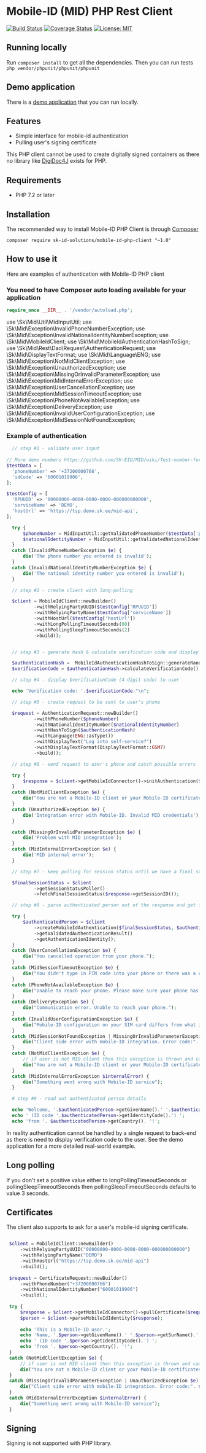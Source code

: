 # Mobile-ID (MID) PHP Rest Client

[![Build Status](https://api.travis-ci.com/SK-EID/mid-rest-php-client.svg?branch=master)](https://travis-ci.com/SK-EID/mid-rest-php-client)
[![Coverage Status](https://img.shields.io/codecov/c/github/SK-EID/mid-rest-php-client.svg)](https://codecov.io/gh/SK-EID/mid-rest-php-client)
[![License: MIT](https://img.shields.io/github/license/mashape/apistatus.svg)](https://opensource.org/licenses/MIT)

## Running locally

Run `composer install` to get all the dependencies.
Then you can run tests `php vendor/phpunit/phpunit/phpunit`

## Demo application 

There is a [demo application](https://github.com/SK-EID/mid-rest-php-demo) that you can run locally. 

## Features

* Simple interface for mobile-id authentication
* Pulling user's signing certificate 

This PHP client cannot be used to create digitally signed containers as 
there no library like [DigiDoc4J](https://github.com/open-eid/digidoc4j) exists for PHP.

## Requirements
 
* PHP 7.2 or later
 
## Installation
 
The recommended way to install Mobile-ID PHP Client is through [Composer](https://getcomposer.org/)
 
 ```
 composer require sk-id-solutions/mobile-id-php-client "~1.0"
 ```
 
## How to use it

Here are examples of authentication with Mobile-ID PHP client

### You need to have Composer auto loading available for your application

```PHP
require_once __DIR__ . '/vendor/autoload.php';
```
use \Sk\Mid\Util\MidInputUtil;
use \Sk\Mid\Exception\InvalidPhoneNumberException;
use \Sk\Mid\Exception\InvalidNationalIdentityNumberException;
use \Sk\Mid\MobileIdClient;
use \Sk\Mid\MobileIdAuthenticationHashToSign;
use \Sk\Mid\Rest\Dao\Request\AuthenticationRequest;
use \Sk\Mid\DisplayTextFormat;
use \Sk\Mid\Language\ENG;
use \Sk\Mid\Exception\NotMidClientException;
use \Sk\Mid\Exception\UnauthorizedException;
use \Sk\Mid\Exception\MissingOrInvalidParameterException;
use \Sk\Mid\Exception\MidInternalErrorException;
use \Sk\Mid\Exception\UserCancellationException;
use \Sk\Mid\Exception\MidSessionTimeoutException;
use \Sk\Mid\Exception\PhoneNotAvailableException;
use \Sk\Mid\Exception\DeliveryException;
use \Sk\Mid\Exception\InvalidUserConfigurationException;
use \Sk\Mid\Exception\MidSessionNotFoundException;
### Example of authentication


```PHP
  // step #1 - validate user input
  
// More demo numbers https://github.com/SK-EID/MID/wiki/Test-number-for-automated-testing-in-DEMO
$testData = [
  'phoneNumber' => '+37200000766',
  'idCode' => '60001019906',
];

$testConfig = [
  'RPUUID' => '00000000-0000-0000-0000-000000000000',
  'serviceName' => 'DEMO',
  'hostUrl' => 'https://tsp.demo.sk.ee/mid-api',
];

  try {
      $phoneNumber = MidInputUtil::getValidatedPhoneNumber($testData['phoneNumber']);
      $nationalIdentityNumber = MidInputUtil::getValidatedNationalIdentityNumber($testData['idCode']);
  }
  catch (InvalidPhoneNumberException $e) {
      die('The phone number you entered is invalid');
  }
  catch (InvalidNationalIdentityNumberException $e) {
      die('The national identity number you entered is invalid');
  }

  // step #2 - create client with long-polling

  $client = MobileIdClient::newBuilder()
          ->withRelyingPartyUUID($testConfig['RPUUID'])
          ->withRelyingPartyName($testConfig['serviceName'])
          ->withHostUrl($testConfig['hostUrl'])
          ->withLongPollingTimeoutSeconds(60)
          ->withPollingSleepTimeoutSeconds(2)
          ->build();


  // step #3 - generate hash & calculate verification code and display to user

  $authenticationHash =  MobileIdAuthenticationHashToSign::generateRandomHashOfDefaultType();
  $verificationCode = $authenticationHash->calculateVerificationCode();

  // step #4 - display $verificationCode (4 digit code) to user

  echo 'Verification code: '.$verificationCode."\n";

  // step #5 - create request to be sent to user's phone

  $request = AuthenticationRequest::newBuilder()
          ->withPhoneNumber($phoneNumber)
          ->withNationalIdentityNumber($nationalIdentityNumber)
          ->withHashToSign($authenticationHash)
          ->withLanguage(ENG::asType())
          ->withDisplayText("Log into self-service?")
          ->withDisplayTextFormat(DisplayTextFormat::GSM7)
          ->build();

  // step #6 - send request to user's phone and catch possible errors

  try {
      $response = $client->getMobileIdConnector()->initAuthentication($request);
  }
  catch (NotMidClientException $e) {
      die("You are not a Mobile-ID client or your Mobile-ID certificates are revoked. Please contact your mobile operator.");
  }
  catch (UnauthorizedException $e) {
      die('Integration error with Mobile-ID. Invalid MID credentials');
  }

  catch (MissingOrInvalidParameterException $e) {
      die('Problem with MID integration');
  }
  catch (MidInternalErrorException $e) {
      die('MID internal error');
  }

  // step #7 - keep polling for session status until we have a final status from phone

  $finalSessionStatus = $client
          ->getSessionStatusPoller()
          ->fetchFinalSessionStatus($response->getSessionID());

  // step #8 - parse authenticated person out of the response and get it validated

  try {
      $authenticatedPerson = $client
          ->createMobileIdAuthentication($finalSessionStatus, $authenticationHash)
          ->getValidatedAuthenticationResult()
          ->getAuthenticationIdentity();
  }
  catch (UserCancellationException $e) {
      die("You cancelled operation from your phone.");
  }
  catch (MidSessionTimeoutException $e) {
      die("You didn't type in PIN code into your phone or there was a communication error.");
  }
  catch (PhoneNotAvailableException $e) {
      die("Unable to reach your phone. Please make sure your phone has mobile coverage.");
  }
  catch (DeliveryException $e) {
      die("Communication error. Unable to reach your phone.");
  }
  catch (InvalidUserConfigurationException $e) {
      die("Mobile-ID configuration on your SIM card differs from what is configured on service provider's side. Please contact your mobile operator.");
  }
  catch (MidSessionNotFoundException | MissingOrInvalidParameterException | UnauthorizedException $e) {
      die("Client side error with mobile-ID integration. Error code:". $e->getCode());
  }
  catch (NotMidClientException $e) {
      // if user is not MID client then this exception is thrown and caught already during first request (see above)
      die("You are not a Mobile-ID client or your Mobile-ID certificates are revoked. Please contact your mobile operator.");
  }
  catch (MidInternalErrorException $internalError) {
      die("Something went wrong with Mobile-ID service");
  }

  # step #9 - read out authenticated person details

  echo 'Welcome, '.$authenticatedPerson->getGivenName().' '.$authenticatedPerson->getSurName().' ';
  echo ' (ID code '.$authenticatedPerson->getIdentityCode().') ';
  echo 'from '. $authenticatedPerson->getCountry(). '!';

```

In reality authentication cannot be handled by a single request to back-end
as there is need to display verification code to the user.
See the demo application for a more detailed real-world example.


## Long polling

If you don't set a positive value either to longPollingTimeoutSeconds or pollingSleepTimeoutSeconds
then pollingSleepTimeoutSeconds defaults to value 3 seconds.

## Certificates

The client also supports to ask for a user's mobile-id signing certificate.

 ```PHP

  $client = MobileIdClient::newBuilder()
      ->withRelyingPartyUUID("00000000-0000-0000-0000-000000000000")
      ->withRelyingPartyName("DEMO")
      ->withHostUrl("https://tsp.demo.sk.ee/mid-api")
      ->build();
  
  $request = CertificateRequest::newBuilder()
      ->withPhoneNumber("+37200000766")
      ->withNationalIdentityNumber("60001019906")
      ->build();
  
  try {
      $response = $client->getMobileIdConnector()->pullCertificate($request);
      $person = $client->parseMobileIdIdentity($response);
  
      echo 'This is a Mobile-ID user.';
      echo 'Name, '.$person->getGivenName().' '.$person->getSurName().' ';
      echo ' (ID code '.$person->getIdentityCode().') ';
      echo 'from '. $person->getCountry(). '!';
  }
  catch (NotMidClientException $e) {
      // if user is not MID client then this exception is thrown and caught already during first request (see above)
      die("You are not a Mobile-ID client or your Mobile-ID certificates are revoked. Please contact your mobile operator.");
  }
  catch (MissingOrInvalidParameterException | UnauthorizedException $e) {
      die("Client side error with mobile-ID integration. Error code:". $e->getCode());
  }
  catch (MidInternalErrorException $internalError) {
      die("Something went wrong with Mobile-ID service");
  }

 ```

## Signing

Signing is not supported with PHP library.
